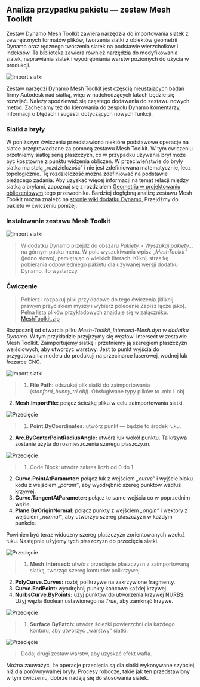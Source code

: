 

## Analiza przypadku pakietu — zestaw Mesh Toolkit

Zestaw Dynamo Mesh Toolkit zawiera narzędzia do importowania siatek z zewnętrznych formatów plików, tworzenia siatki z obiektów geometrii Dynamo oraz ręcznego tworzenia siatek na podstawie wierzchołków i indeksów. Ta biblioteka zawiera również narzędzia do modyfikowania siatek, naprawiania siatek i wyodrębniania warstw poziomych do użycia w produkcji.

![Import siatki](images/11-3/mtIntro.jpg)

Zestaw narzędzi Dynamo Mesh Toolkit jest częścią nieustających badań firmy Autodesk nad siatką, więc w nadchodzących latach będzie się rozwijać. Należy spodziewać się częstego dodawania do zestawu nowych metod. Zachęcamy też do kierowania do zespołu Dynamo komentarzy, informacji o błędach i sugestii dotyczących nowych funkcji.

### Siatki a bryły

W poniższym ćwiczeniu przedstawiono niektóre podstawowe operacje na siatce przeprowadzane za pomocą zestawu Mesh Toolkit. W tym ćwiczeniu przetniemy siatkę serią płaszczyzn, co w przypadku używania brył może być kosztowne z punktu widzenia obliczeń. W przeciwieństwie do bryły siatka ma stałą „rozdzielczość” i nie jest zdefiniowana matematycznie, lecz topologicznie. Tę rozdzielczość można zdefiniować na podstawie bieżącego zadania. Aby uzyskać więcej informacji na temat relacji między siatką a bryłami, zapoznaj się z rozdziałem [Geometria w projektowaniu obliczeniowym](../05_Geometry-for-Computational-Design/5_geometry-for-computational-design.md) tego przewodnika. Bardziej dogłębną analizę zestawu Mesh Toolkit można znaleźć na [stronie wiki dodatku Dynamo.](https://github.com/DynamoDS/Dynamo/wiki/Dynamo-Mesh-Toolkit) Przejdźmy do pakietu w ćwiczeniu poniżej.

### Instalowanie zestawu Mesh Toolkit

![Import siatki](images/11-3/mt.jpg)

> W dodatku Dynamo przejdź do obszaru *Pakiety > Wyszukaj pakiety...* na górnym pasku menu. W polu wyszukiwania wpisz *„MeshToolkit”* (jedno słowo), pamiętając o wielkich literach. Kliknij strzałkę pobierania odpowiedniego pakietu dla używanej wersji dodatku Dynamo. To wystarczy.

### Ćwiczenie

> Pobierz i rozpakuj pliki przykładowe do tego ćwiczenia (kliknij prawym przyciskiem myszy i wybierz polecenie Zapisz łącze jako). Pełna lista plików przykładowych znajduje się w załączniku. [MeshToolkit.zip](datasets/11-2/MeshToolkit.zip)

Rozpocznij od otwarcia pliku *Mesh-Toolkit_Intersect-Mesh.dyn w dodatku Dynamo.* W tym przykładzie przyjrzymy się węzłowi Intersect w zestawie Mesh Toolkit. Zaimportujemy siatkę i przetniemy ją szeregiem płaszczyzn wejściowych, aby utworzyć warstwy. Jest to punkt wyjścia do przygotowania modelu do produkcji na przecinarce laserowej, wodnej lub frezarce CNC.

![Import siatki](images/11-3/contour01.jpg)

> 1. **File Path:** odszukaj plik siatki do zaimportowania (*stanford_bunny_tri.obj*). Obsługiwane typy plików to .mix i .obj
2. **Mesh.ImportFile:** połącz ścieżkę pliku w celu zaimportowania siatki.

![Przecięcie](images/11-3/contour02.jpg)

> 1. **Point.ByCoordinates:** utwórz punkt — będzie to środek łuku.
2. **Arc.ByCenterPointRadiusAngle:** utwórz łuk wokół punktu. Ta krzywa zostanie użyta do rozmieszczenia szeregu płaszczyzn.

![Przecięcie](images/11-3/contour03.jpg)

> 1. Code Block: utwórz zakres liczb od 0 do 1.
2. **Curve.PointAtParameter:** połącz łuk z wejściem *„curve”* i wyjście bloku kodu z wejściem *„param”*, aby wyodrębnić szereg punktów wzdłuż krzywej.
3. **Curve.TangentAtParameter:** połącz te same wejścia co w poprzednim węźle.
4. **Plane.ByOriginNormal:** połącz punkty z wejściem *„origin”* i wektory z wejściem *„normal”*, aby utworzyć szereg płaszczyzn w każdym punkcie.

Powinien być teraz widoczny szereg płaszczyzn zorientowanych wzdłuż łuku. Następnie użyjemy tych płaszczyzn do przecięcia siatki.

![Przecięcie](images/11-3/contour04.jpg)

> 1. **Mesh.Intersect:** utwórz przecięcie płaszczyzn z zaimportowaną siatką, tworząc szereg konturów polikrzywej.
2. **PolyCurve.Curves:** rozbij polikrzywe na zakrzywione fragmenty.
3. **Curve.EndPoint:** wyodrębnij punkty końcowe każdej krzywej.
4. **NurbsCurve.ByPoints:** użyj punktów do utworzenia krzywej NURBS. Użyj węzła Boolean ustawionego na *True*, aby zamknąć krzywe.

![Przecięcie](images/11-3/contour05.jpg)

> 1. **Surface.ByPatch:** utwórz ścieżki powierzchni dla każdego konturu, aby utworzyć „warstwy” siatki.

![Przecięcie](images/11-3/contour06.jpg)

> Dodaj drugi zestaw warstw, aby uzyskać efekt wafla.

Można zauważyć, że operacje przecięcia są dla siatki wykonywane szybciej niż dla porównywalnej bryły. Procesy robocze, takie jak ten przedstawiony w tym ćwiczeniu, dobrze nadają się do stosowania siatek.

